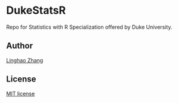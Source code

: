 # DukeStatsR

Repo for Statistics with R Specialization offered by Duke University.

## Author
[Linghao Zhang](https://github.com/dnc1994)

## License
[MIT license](https://github.com/dnc1994/DukeStatsR/blob/master/LICENSE)
